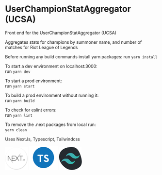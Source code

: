 # UserChampionStatAggregator (UCSA)

Front end for the UserChampionStatAggregator (UCSA)

Aggregates stats for champions by summoner name, and number of matches for Riot League of Legends

Before running any build commands install yarn packages:
run `yarn install`

To start a dev environment on localhost:3000:<br/>
run `yarn dev`

To start a prod environment:<br/>
run `yarn start`

To build a prod environment without running it:<br/>
run `yarn build`

To check for eslint errors:<br/>
run `yarn lint`

To remove the .next packages from local run:<br/>
`yarn clean`

Uses NextJs, Typescript, Tailwindcss

<p float="left">
  <img src="./readmerss/nextjs-rounded.png" alt="Nextjs icon" style="width:75px;"/>
  <img src="./readmerss/ts-rounded.png" alt="Nextjs icon" style="width:95px;"/>
  <img src="./readmerss/tailwind-rounded.png" alt="Nextjs icon" style="width:75px;"/>
</p>
